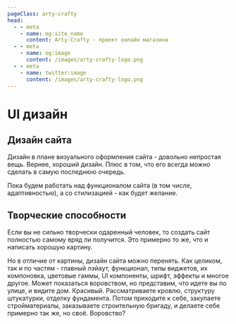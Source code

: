 ```yaml
---
pageClass: arty-crafty
head:
  - - meta
    - name: og:site_name
      content: Arty-Crafty - проект онлайн магазина
  - - meta
    - name: og:image
      content: /images/arty-crafty-logo.png
  - - meta
    - name: twitter:image
      content: /images/arty-crafty-logo.png
---
```


# UI дизайн

## Дизайн сайта

Дизайн в плане визуального оформления сайта - довольно непростая вещь. Вернее, хороший дизайн. Плюс в том, что его всегда можно сделать в самую последнюю очередь.

Пока будем работать над функционалом сайта (в том числе, адаптивностью), а со стилизацией - как будет желание.

## Творческие способности

Если вы не сильно творчески одаренный человек, то создать сайт полностью самому вряд ли получится. Это примерно то же, что и написать хорошую картину.

Но в отличие от картины, дизайн сайта можно перенять. Как целиком, так и по частям - главный лэйаут, функционал, типы виджетов, их компоновка, цветовые гаммы, UI компоненты, шрифт, эффекты и многое другое. Может показаться воровством, но представим, что идете вы по улице, и видите дом. Красивый. Рассматриваете кровлю, структуру штукатурки, отделку фундамента. Потом приходите к себе, закупаете стройматериалы, заказываете строительную бригаду, и делаете себе примерно так же, но своё. Воровство?

